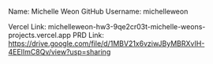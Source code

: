 Name: Michelle Weon
GitHub Username: michelleweon

Vercel Link: michelleweon-hw3-9qe2cr03t-michelle-weons-projects.vercel.app
PRD Link: https://drive.google.com/file/d/1MBV21x6vziwJByMBRXvIH-4EElImC8Qv/view?usp=sharing
